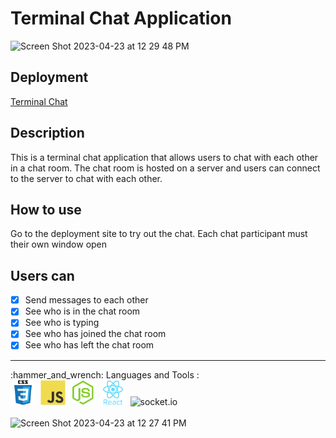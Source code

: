 # Terminal Chat Application

<img width="851" alt="Screen Shot 2023-04-23 at 12 29 48 PM" src="https://user-images.githubusercontent.com/53094729/233860814-ed22f037-2800-4cad-b3c7-9ec8f6e6e62c.png">

## Deployment
<p><a href="https://sweet-dodol-a631d4.netlify.app/" target="_blank">Terminal Chat</a></p>

## Description
<p>This is a terminal chat application that allows users to chat with each other in a chat room. The chat room is hosted on a server and users can connect to the server to chat with each other.</p>

## How to use
<p>Go to the deployment site to try out the chat. Each chat participant must their own window open</p>

## Users can
- [x] Send messages to each other
- [x] See who is in the chat room
- [x] See who is typing
- [x] See who has joined the chat room
- [x] See who has left the chat room

---
<div>
:hammer_and_wrench: Languages and Tools : <br />
<img src="https://github.com/devicons/devicon/blob/master/icons/css3/css3-original-wordmark.svg"width="40" height="40"/>&nbsp;
<img src="https://github.com/devicons/devicon/blob/master/icons/javascript/javascript-original.svg"width="40" height="40"/>&nbsp;
<img src="https://github.com/devicons/devicon/blob/master/icons/nodejs/nodejs-original.svg"width="40" height="40"/>&nbsp;
<img src="https://github.com/devicons/devicon/blob/master/icons/react/react-original-wordmark.svg" title="React" alt="React" width="40" height="40"/>&nbsp;
<img src="https://www.vectorlogo.zone/logos/socketio/socketio-ar21.svg" alt="socket.io" width="40" height="40" background="white"/>&nbsp;
</div> <br />
<img width="1270" alt="Screen Shot 2023-04-23 at 12 27 41 PM" src="https://user-images.githubusercontent.com/53094729/233860768-2556f078-259a-40de-aacf-6ab0a67a9fcb.png">

